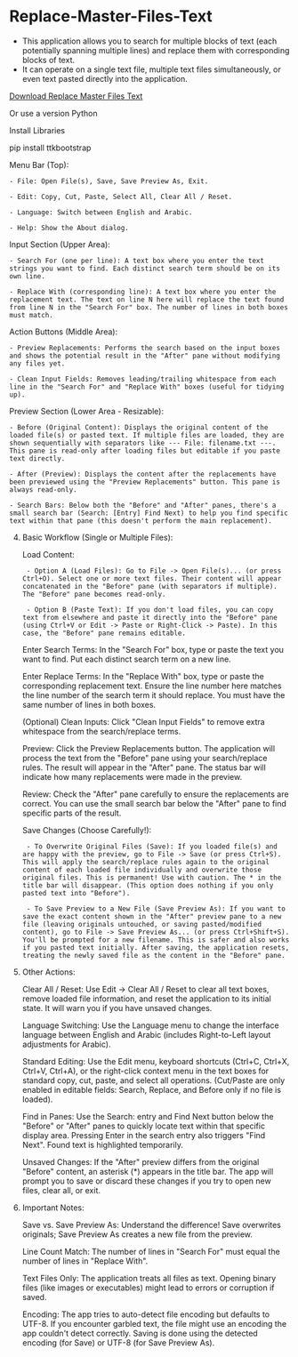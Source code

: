 # Replace-Master-Files-Text
- This application allows you to search for multiple blocks of text (each potentially spanning multiple lines) and replace them with corresponding blocks of text.
- It can operate on a single text file, multiple text files simultaneously, or even text pasted directly into the application.

[Download Replace Master Files Text](https://github.com/MrGamesKingPro/Replace-Master-Files-Text/releases/tag/Replace.Master.Files.Text)

Or use a version Python

Install Libraries

pip install ttkbootstrap

Menu Bar (Top):

    - File: Open File(s), Save, Save Preview As, Exit.

    - Edit: Copy, Cut, Paste, Select All, Clear All / Reset.

    - Language: Switch between English and Arabic.

    - Help: Show the About dialog.

Input Section (Upper Area):

    - Search For (one per line): A text box where you enter the text strings you want to find. Each distinct search term should be on its own line.

    - Replace With (corresponding line): A text box where you enter the replacement text. The text on line N here will replace the text found from line N in the "Search For" box. The number of lines in both boxes must match.

Action Buttons (Middle Area):

    - Preview Replacements: Performs the search based on the input boxes and shows the potential result in the "After" pane without modifying any files yet.

    - Clean Input Fields: Removes leading/trailing whitespace from each line in the "Search For" and "Replace With" boxes (useful for tidying up).

Preview Section (Lower Area - Resizable):

    - Before (Original Content): Displays the original content of the loaded file(s) or pasted text. If multiple files are loaded, they are shown sequentially with separators like --- File: filename.txt ---. This pane is read-only after loading files but editable if you paste text directly.

    - After (Preview): Displays the content after the replacements have been previewed using the "Preview Replacements" button. This pane is always read-only.

    - Search Bars: Below both the "Before" and "After" panes, there's a small search bar (Search: [Entry] Find Next) to help you find specific text within that pane (this doesn't perform the main replacement).

4. Basic Workflow (Single or Multiple Files):

    Load Content:

        - Option A (Load Files): Go to File -> Open File(s)... (or press Ctrl+O). Select one or more text files. Their content will appear concatenated in the "Before" pane (with separators if multiple). The "Before" pane becomes read-only.

        - Option B (Paste Text): If you don't load files, you can copy text from elsewhere and paste it directly into the "Before" pane (using Ctrl+V or Edit -> Paste or Right-Click -> Paste). In this case, the "Before" pane remains editable.

    Enter Search Terms: In the "Search For" box, type or paste the text you want to find. Put each distinct search term on a new line.

    Enter Replace Terms: In the "Replace With" box, type or paste the corresponding replacement text. Ensure the line number here matches the line number of the search term it should replace. You must have the same number of lines in both boxes.

    (Optional) Clean Inputs: Click "Clean Input Fields" to remove extra whitespace from the search/replace terms.

    Preview: Click the Preview Replacements button. The application will process the text from the "Before" pane using your search/replace rules. The result will appear in the "After" pane. The status bar will indicate how many replacements were made in the preview.

    Review: Check the "After" pane carefully to ensure the replacements are correct. You can use the small search bar below the "After" pane to find specific parts of the result.

    Save Changes (Choose Carefully!):

        - To Overwrite Original Files (Save): If you loaded file(s) and are happy with the preview, go to File -> Save (or press Ctrl+S). This will apply the search/replace rules again to the original content of each loaded file individually and overwrite those original files. This is permanent! Use with caution. The * in the title bar will disappear. (This option does nothing if you only pasted text into "Before").

        - To Save Preview to a New File (Save Preview As): If you want to save the exact content shown in the "After" preview pane to a new file (leaving originals untouched, or saving pasted/modified content), go to File -> Save Preview As... (or press Ctrl+Shift+S). You'll be prompted for a new filename. This is safer and also works if you pasted text initially. After saving, the application resets, treating the newly saved file as the content in the "Before" pane.

5. Other Actions:

    Clear All / Reset: Use Edit -> Clear All / Reset to clear all text boxes, remove loaded file information, and reset the application to its initial state. It will warn you if you have unsaved changes.

    Language Switching: Use the Language menu to change the interface language between English and Arabic (includes Right-to-Left layout adjustments for Arabic).

    Standard Editing: Use the Edit menu, keyboard shortcuts (Ctrl+C, Ctrl+X, Ctrl+V, Ctrl+A), or the right-click context menu in the text boxes for standard copy, cut, paste, and select all operations. (Cut/Paste are only enabled in editable fields: Search, Replace, and Before only if no file is loaded).

    Find in Panes: Use the Search: entry and Find Next button below the "Before" or "After" panes to quickly locate text within that specific display area. Pressing Enter in the search entry also triggers "Find Next". Found text is highlighted temporarily.

    Unsaved Changes: If the "After" preview differs from the original "Before" content, an asterisk (*) appears in the title bar. The app will prompt you to save or discard these changes if you try to open new files, clear all, or exit.

6. Important Notes:

    Save vs. Save Preview As: Understand the difference! Save overwrites originals; Save Preview As creates a new file from the preview.

    Line Count Match: The number of lines in "Search For" must equal the number of lines in "Replace With".

    Text Files Only: The application treats all files as text. Opening binary files (like images or executables) might lead to errors or corruption if saved.

    Encoding: The app tries to auto-detect file encoding but defaults to UTF-8. If you encounter garbled text, the file might use an encoding the app couldn't detect correctly. Saving is done using the detected encoding (for Save) or UTF-8 (for Save Preview As).
